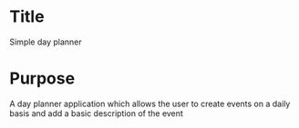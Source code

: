 # Title
Simple day planner

# Purpose
A day planner application which allows the user to create events on a daily basis and add a basic description of the event
